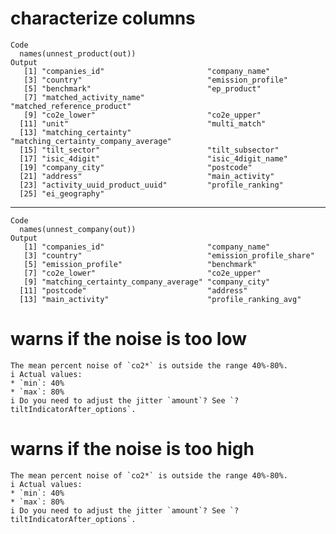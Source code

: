 # characterize columns

    Code
      names(unnest_product(out))
    Output
       [1] "companies_id"                       "company_name"                      
       [3] "country"                            "emission_profile"                  
       [5] "benchmark"                          "ep_product"                        
       [7] "matched_activity_name"              "matched_reference_product"         
       [9] "co2e_lower"                         "co2e_upper"                        
      [11] "unit"                               "multi_match"                       
      [13] "matching_certainty"                 "matching_certainty_company_average"
      [15] "tilt_sector"                        "tilt_subsector"                    
      [17] "isic_4digit"                        "isic_4digit_name"                  
      [19] "company_city"                       "postcode"                          
      [21] "address"                            "main_activity"                     
      [23] "activity_uuid_product_uuid"         "profile_ranking"                   
      [25] "ei_geography"                      

---

    Code
      names(unnest_company(out))
    Output
       [1] "companies_id"                       "company_name"                      
       [3] "country"                            "emission_profile_share"            
       [5] "emission_profile"                   "benchmark"                         
       [7] "co2e_lower"                         "co2e_upper"                        
       [9] "matching_certainty_company_average" "company_city"                      
      [11] "postcode"                           "address"                           
      [13] "main_activity"                      "profile_ranking_avg"               

# warns if the noise is too low

    The mean percent noise of `co2*` is outside the range 40%-80%.
    i Actual values:
    * `min`: 40%
    * `max`: 80%
    i Do you need to adjust the jitter `amount`? See `?tiltIndicatorAfter_options`.

# warns if the noise is too high

    The mean percent noise of `co2*` is outside the range 40%-80%.
    i Actual values:
    * `min`: 40%
    * `max`: 80%
    i Do you need to adjust the jitter `amount`? See `?tiltIndicatorAfter_options`.

